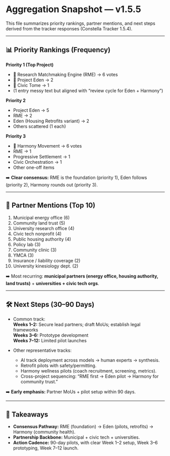 # Aggregation Snapshot — v1.5.5

This file summarizes priority rankings, partner mentions, and next steps derived from the tracker responses (Constella Tracker 1.5.4).

---

## 📊 Priority Rankings (Frequency)

**Priority 1 (Top Project)**

- 🥇 Research Matchmaking Engine (RME) → 6 votes
- 🥈 Project Eden → 2
- 🥉 Civic Tome → 1
- (1 entry messy text but aligned with “review cycle for Eden + Harmony”)

**Priority 2**

- Project Eden → 5  
- RME → 2  
- Eden (Housing Retrofits variant) → 2  
- Others scattered (1 each)

**Priority 3**

- 🥇 Harmony Movement → 6 votes
- RME → 1  
- Progressive Settlement → 1  
- Civic Orchestration → 1  
- Other one-off items

➡️ **Clear consensus:** RME is the foundation (priority 1), Eden follows (priority 2), Harmony rounds out (priority 3).

---

## 👥 Partner Mentions (Top 10)

1. Municipal energy office (6)  
2. Community land trust (5)  
3. University research office (4)  
4. Civic tech nonprofit (4)  
5. Public housing authority (4)  
6. Policy lab (3)  
7. Community clinic (3)  
8. YMCA (3)  
9. Insurance / liability coverage (2)  
10. University kinesiology dept. (2)

➡️ Most recurring: **municipal partners (energy office, housing authority, land trusts)** + **universities + civic tech orgs**.

---

## 🛠️ Next Steps (30–90 Days)

- Common track:  
  **Weeks 1–2:** Secure lead partners; draft MoUs; establish legal frameworks  
  **Weeks 3–6:** Prototype development  
  **Weeks 7–12:** Limited pilot launches  

- Other representative tracks:  
  - AI track deployment across models → human experts → synthesis.  
  - Retrofit pilots with safety/permitting.  
  - Harmony wellness pilots (coach recruitment, screening, metrics).  
  - Cross-project sequencing: “RME first → Eden pilot → Harmony for community trust.”

➡️ **Early emphasis:** Partner MoUs + pilot setup within 90 days.

---

## 🔑 Takeaways

- **Consensus Pathway:** RME (foundation) → Eden (pilots, retrofits) → Harmony (community health).  
- **Partnership Backbone:** Municipal + civic tech + universities.  
- **Action Cadence:** 90-day pilots, with clear Week 1–2 setup, Week 3–6 prototyping, Week 7–12 launch.
